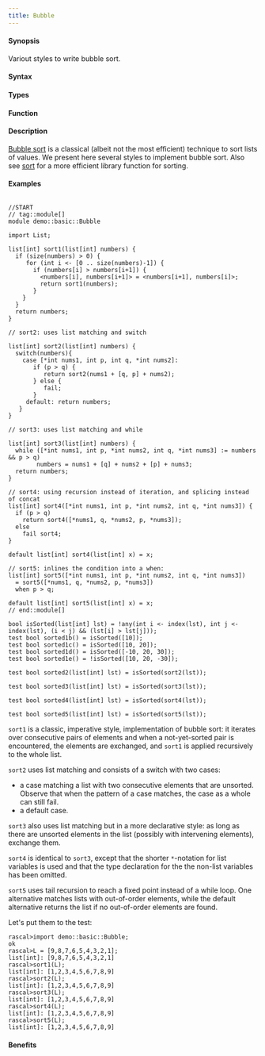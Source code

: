```yaml
---
title: Bubble
---
```


#### Synopsis

Variout styles to write bubble sort.

#### Syntax

#### Types

#### Function

#### Description

[Bubble sort](http://en.wikipedia.org/wiki/Bubble_sort) is a classical (albeit not the most efficient) technique to sort lists of values.
We present here several styles to implement bubble sort. 
Also see [sort](/Library/List#List-sort) for a more efficient library function for sorting.

#### Examples


```rascal

//START
// tag::module[]
module demo::basic::Bubble

import List;

list[int] sort1(list[int] numbers) { 
  if (size(numbers) > 0) {
     for (int i <- [0 .. size(numbers)-1]) {
       if (numbers[i] > numbers[i+1]) {
         <numbers[i], numbers[i+1]> = <numbers[i+1], numbers[i]>;
         return sort1(numbers);
       }
    }
  }  
  return numbers;
}

// sort2: uses list matching and switch

list[int] sort2(list[int] numbers) {
  switch(numbers){
    case [*int nums1, int p, int q, *int nums2]:
       if (p > q) {
          return sort2(nums1 + [q, p] + nums2);
       } else {
       	  fail;
       }
     default: return numbers;
   }
}

// sort3: uses list matching and while

list[int] sort3(list[int] numbers) {
  while ([*int nums1, int p, *int nums2, int q, *int nums3] := numbers && p > q)
        numbers = nums1 + [q] + nums2 + [p] + nums3;
  return numbers;
}

// sort4: using recursion instead of iteration, and splicing instead of concat
list[int] sort4([*int nums1, int p, *int nums2, int q, *int nums3]) {
  if (p > q) 
    return sort4([*nums1, q, *nums2, p, *nums3]); 
  else 
    fail sort4;
}

default list[int] sort4(list[int] x) = x;

// sort5: inlines the condition into a when:
list[int] sort5([*int nums1, int p, *int nums2, int q, *int nums3]) 
  = sort5([*nums1, q, *nums2, p, *nums3])
  when p > q; 

default list[int] sort5(list[int] x) = x;
// end::module[]

bool isSorted(list[int] lst) = !any(int i <- index(lst), int j <- index(lst), (i < j) && (lst[i] > lst[j]));
test bool sorted1b() = isSorted([10]);
test bool sorted1c() = isSorted([10, 20]);
test bool sorted1d() = isSorted([-10, 20, 30]);
test bool sorted1e() = !isSorted([10, 20, -30]);

test bool sorted2(list[int] lst) = isSorted(sort2(lst));

test bool sorted3(list[int] lst) = isSorted(sort3(lst));

test bool sorted4(list[int] lst) = isSorted(sort4(lst));

test bool sorted5(list[int] lst) = isSorted(sort5(lst));

```
                
`sort1` is a classic, imperative style, implementation of bubble sort: it iterates over consecutive pairs of elements and
when a not-yet-sorted pair is encountered, the elements are exchanged, and `sort1` is applied recursively to the whole list.

`sort2` uses list matching and consists of a switch with two cases:

*  a case matching a list with two consecutive elements that are unsorted. Observe that when the pattern of a case matches,
   the case as a whole can still fail.
*  a default case.


`sort3` also uses list matching but in a more declarative style: as long as there are unsorted elements in the list (possibly with intervening elements), exchange them.

`sort4` is identical to `sort3`, except that the shorter `*`-notation for list variables is used and that the type declaration for the
the non-list variables has been omitted.

`sort5` uses tail recursion to reach a fixed point instead of a while loop. One alternative matches lists with out-of-order elements, while the default alternative returns the list if no out-of-order elements are found.

Let's put them to the test:

```rascal-shell
rascal>import demo::basic::Bubble;
ok
rascal>L = [9,8,7,6,5,4,3,2,1];
list[int]: [9,8,7,6,5,4,3,2,1]
rascal>sort1(L);
list[int]: [1,2,3,4,5,6,7,8,9]
rascal>sort2(L);
list[int]: [1,2,3,4,5,6,7,8,9]
rascal>sort3(L);
list[int]: [1,2,3,4,5,6,7,8,9]
rascal>sort4(L);
list[int]: [1,2,3,4,5,6,7,8,9]
rascal>sort5(L);
list[int]: [1,2,3,4,5,6,7,8,9]
```


#### Benefits


